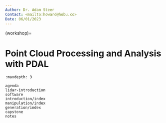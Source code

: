```yaml
---
Author: Dr. Adam Steer
Contact: <mailto:howard@hobu.co>
Date: 06/01/2023
---
```


(workshop)=

# Point Cloud Processing and Analysis with PDAL

<!-- ```{include} ./includes/substitutions.md
``` -->

```{toctree}
:maxdepth: 3

agenda
lidar-introduction
software
introduction/index
manipulation/index
generation/index
capstone
notes
```
